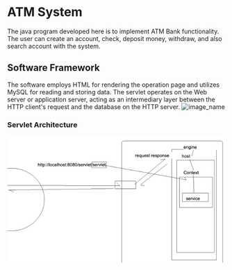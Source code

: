 # ATM System
The java program developed here is to implement ATM Bank functionality. The user can create an account, check,  deposit money, withdraw, and also search account with the system.


## Software Framework
The software employs HTML for rendering the operation page and utilizes MySQL for reading and storing data. 
The servlet operates on the Web server or application server, acting as an intermediary layer between the HTTP client's request and the database on the HTTP server.
![image_name](https://github.com/WendyJ22/ATM_System/blob/main/README/Framework.png)

### Servlet Architecture
![image_name](https://github.com/WendyJ22/ATM_System/blob/main/README/Servlet.png)





